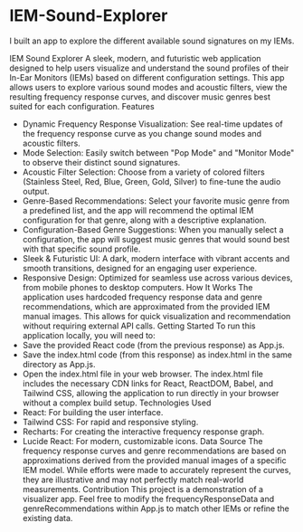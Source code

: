 # IEM-Sound-Explorer
I built an app to explore the different available sound signatures on my IEMs.

IEM Sound Explorer
A sleek, modern, and futuristic web application designed to help users visualize and understand the sound profiles of their In-Ear Monitors (IEMs) based on different configuration settings. This app allows users to explore various sound modes and acoustic filters, view the resulting frequency response curves, and discover music genres best suited for each configuration.
Features
 * Dynamic Frequency Response Visualization: See real-time updates of the frequency response curve as you change sound modes and acoustic filters.
 * Mode Selection: Easily switch between "Pop Mode" and "Monitor Mode" to observe their distinct sound signatures.
 * Acoustic Filter Selection: Choose from a variety of colored filters (Stainless Steel, Red, Blue, Green, Gold, Silver) to fine-tune the audio output.
 * Genre-Based Recommendations: Select your favorite music genre from a predefined list, and the app will recommend the optimal IEM configuration for that genre, along with a descriptive explanation.
 * Configuration-Based Genre Suggestions: When you manually select a configuration, the app will suggest music genres that would sound best with that specific sound profile.
 * Sleek & Futuristic UI: A dark, modern interface with vibrant accents and smooth transitions, designed for an engaging user experience.
 * Responsive Design: Optimized for seamless use across various devices, from mobile phones to desktop computers.
How It Works
The application uses hardcoded frequency response data and genre recommendations, which are approximated from the provided IEM manual images. This allows for quick visualization and recommendation without requiring external API calls.
Getting Started
To run this application locally, you will need to:
 * Save the provided React code (from the previous response) as App.js.
 * Save the index.html code (from this response) as index.html in the same directory as App.js.
 * Open the index.html file in your web browser.
The index.html file includes the necessary CDN links for React, ReactDOM, Babel, and Tailwind CSS, allowing the application to run directly in your browser without a complex build setup.
Technologies Used
 * React: For building the user interface.
 * Tailwind CSS: For rapid and responsive styling.
 * Recharts: For creating the interactive frequency response graph.
 * Lucide React: For modern, customizable icons.
Data Source
The frequency response curves and genre recommendations are based on approximations derived from the provided manual images of a specific IEM model. While efforts were made to accurately represent the curves, they are illustrative and may not perfectly match real-world measurements.
Contribution
This project is a demonstration of a visualizer app. Feel free to modify the frequencyResponseData and genreRecommendations within App.js to match other IEMs or refine the existing data.
